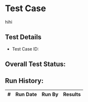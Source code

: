 # Test Case 
hihi
## Test Details

* Test Case ID:


## Overall Test Status:



## Run History:
| # |	Run Date |	Run By |	Results |
| --- | --- | --- | --- |
